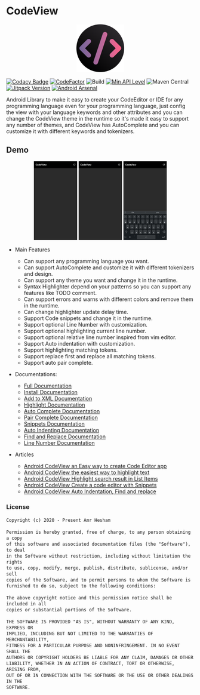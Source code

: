 # CodeView
<p align="center">
  <img src="media/cv-logo.png" width="128px" height="128px"/>
</p>

[![Codacy Badge](https://api.codacy.com/project/badge/Grade/343df315aa3b40e09e6e98cf32ff8468)](https://app.codacy.com/gh/AmrDeveloper/CodeView?utm_source=github.com&utm_medium=referral&utm_content=AmrDeveloper/CodeView&utm_campaign=Badge_Grade_Settings)
[![CodeFactor](https://www.codefactor.io/repository/github/amrdeveloper/codeview/badge)](https://www.codefactor.io/repository/github/amrdeveloper/codeview)
![Build](https://github.com/amrdeveloper/codeview/actions/workflows/build.yml/badge.svg)
[![Min API Level](https://img.shields.io/badge/API-%2B14-brightgreen)]()
![Maven Central](https://img.shields.io/maven-central/v/io.github.amrdeveloper/codeview?color=green)
[![Jitpack Version](https://jitpack.io/v/AmrDeveloper/CodeView.svg)](https://jitpack.io/#AmrDeveloper/CodeView)
[![Android Arsenal](https://img.shields.io/badge/Android%20Arsenal-CodeView-brightgreen.svg?style=flat)](https://android-arsenal.com/details/1/8179)

Android Library to make it easy to create your CodeEditor or IDE for any programming language 
even for your programming language, just config the view with your language keywords and other attributes
and you can change the CodeView theme in the runtime so it's made it easy to support any number of themes, 
and CodeView has AutoComplete and you can customize it with different keywords and tokenizers.

## Demo
<p align="center">
  <img src="media/python_demo.gif" alt="animated" width="23%"/>
  <img src="media/java_demo.gif" alt="animated" width="23%"/>
  <img src="media/golang_demo.gif" alt="animated" width="23%"/>
</p>

- Main Features
  - Can support any programming language you want.
  - Can support AutoComplete and customize it with different tokenizers and design.
  - Can support any theme you want and change it in the runtime.
  - Syntax Highlighter depend on your patterns so you can support any features like TODO comment.
  - Can support errors and warns with different colors and remove them in the runtime.
  - Can change highlighter update delay time.
  - Support Code snippets and change it in the runtime.
  - Support optional Line Number with customization.
  - Support optional highlighting current line number.
  - Support optional relative line number inspired from vim editor.
  - Support Auto indentation with customization.
  - Support highlighting matching tokens.
  - Support replace first and replace all matching tokens.
  - Support auto pair complete.

- Documentations:
  - [Full Documentation](https://amrdeveloper.github.io/CodeView/)
  - [Install Documentation](docs/install.md)
  - [Add to XML Documentation](docs/add-to-xml.md)
  - [Highlight Documentation](docs/highlight.md)
  - [Auto Complete Documentation](docs/auto-complete.md)
  - [Pair Complete Documentation](docs/pair-complete.md)
  - [Snippets Documentation](docs/snippets.md)
  - [Auto Indenting Documentation](docs/auto-indenting.md)
  - [Find and Replace Documentation](docs/find-and-replace.md)
  - [Line Number Documentation](docs/line-number.md)

- Articles
  - [Android CodeView an Easy way to create Code Editor app](https://itnext.io/android-codeview-an-easy-way-to-create-code-editor-app-5d67c3534f84)
  - [Android CodeView the easiest way to highlight text](https://itnext.io/android-codeview-the-easiest-way-to-highlight-patterns-53702e0e2164)
  - [Android CodeView Highlight search result in List Items](https://itnext.io/android-codeview-highlight-search-result-in-list-items-b7e4c9fb57d8)
  - [Android CodeView Create a code editor with Snippets](https://itnext.io/android-codeview-create-a-code-editor-with-snippets-6733094161e4)
  - [Android CodeView Auto Indentation, Find and replace](https://itnext.io/android-codeview-auto-indentation-find-and-replace-3bc91994e214)

### License

```
Copyright (c) 2020 - Present Amr Hesham

Permission is hereby granted, free of charge, to any person obtaining a copy
of this software and associated documentation files (the "Software"), to deal
in the Software without restriction, including without limitation the rights
to use, copy, modify, merge, publish, distribute, sublicense, and/or sell
copies of the Software, and to permit persons to whom the Software is
furnished to do so, subject to the following conditions:

The above copyright notice and this permission notice shall be included in all
copies or substantial portions of the Software.

THE SOFTWARE IS PROVIDED "AS IS", WITHOUT WARRANTY OF ANY KIND, EXPRESS OR
IMPLIED, INCLUDING BUT NOT LIMITED TO THE WARRANTIES OF MERCHANTABILITY,
FITNESS FOR A PARTICULAR PURPOSE AND NONINFRINGEMENT. IN NO EVENT SHALL THE
AUTHORS OR COPYRIGHT HOLDERS BE LIABLE FOR ANY CLAIM, DAMAGES OR OTHER
LIABILITY, WHETHER IN AN ACTION OF CONTRACT, TORT OR OTHERWISE, ARISING FROM,
OUT OF OR IN CONNECTION WITH THE SOFTWARE OR THE USE OR OTHER DEALINGS IN THE
SOFTWARE.
```
